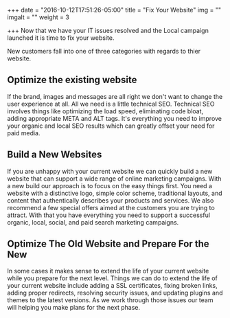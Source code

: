 +++
date = "2016-10-12T17:51:26-05:00"
title = "Fix Your Website"
img = ""
imgalt = ""
weight = 3

+++
Now that we have your IT issues resolved and the Local campaign launched it is time to fix your website.
<!--more-->

New customers fall into one of three categories with regards to thier website.

## Optimize the existing website
If the brand, images and messages are all right we don't want to change the user experience at all. All we need is a little technical SEO. Technical SEO involves things like optimizing the load speed, eliminating code bloat, adding appropriate META and ALT tags. It's everything you need to improve your organic and local SEO results which can greatly offset your need for paid media.

## Build a New Websites
If you are unhappy with your current website we can quickly build a new website that can support a wide range of online marketing campaigns. With a new build our approach is to focus on the easy things first. You need a website with a distinctive logo, simple color scheme, traditional layouts, and content that authentically describes your products and services. We also recommend a few special offers aimed at the customers you are trying to attract. With that you have everything you need to support a successful organic, local, social, and paid search marketing campaigns.

## Optimize The Old Website and Prepare For the New
In some cases it makes sense to extend the life of your current website while you prepare for the next level. Things we can do to extend the life of your current website include adding a SSL certificates, fixing broken links, adding proper redirects, resolving security issues, and updating plugins and themes to the latest versions. As we work through those issues our team will helping you make plans for the next phase.
